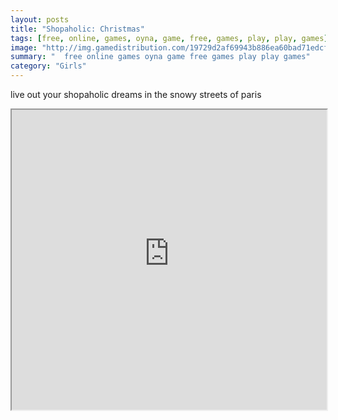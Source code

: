 ```yaml
---
layout: posts
title: "Shopaholic: Christmas"
tags: [free, online, games, oyna, game, free, games, play, play, games]
image: "http://img.gamedistribution.com/19729d2af69943b886ea60bad71edcf3.jpg"
summary: "  free online games oyna game free games play play games"
category: "Girls"
---
```


live out your shopaholic dreams in the snowy streets of paris

<iframe width="100%" height="480px;" src="http://flash.gamedistribution.com?game=19729d2af69943b886ea60bad71edcf3"></iframe>